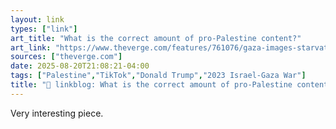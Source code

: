 ```yaml
---
layout: link
types: ["link"]
art_title: "What is the correct amount of pro-Palestine content?"
art_link: "https://www.theverge.com/features/761076/gaza-images-starvation-tiktok-ban"
sources: ["theverge.com"]
date: 2025-08-20T21:08:21-04:00
tags: ["Palestine","TikTok","Donald Trump","2023 Israel-Gaza War"]
title: "🔗 linkblog: What is the correct amount of pro-Palestine content?"
---
```

Very interesting piece.